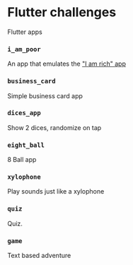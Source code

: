 # Flutter challenges

Flutter apps

### `i_am_poor`
An app that emulates the ["I am rich" app](https://en.wikipedia.org/wiki/I_Am_Rich)

### `business_card`
Simple business card app

### `dices_app`
Show 2 dices, randomize on tap

### `eight_ball`
8 Ball app

### `xylophone`
Play sounds just like a xylophone

### `quiz`
Quiz.

### `game`
Text based adventure